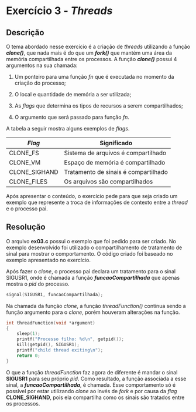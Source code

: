 # Exercício 3 - *Threads*

## Descrição

O tema abordado nesse exercício é a criação de *threads* utilizando a função ***clone()***, que nada mais é do que um ***fork()*** que mantém uma área da memória compartilhada entre os processos. A função ***clone()*** possui 4 argumentos na sua chamada:

1. Um ponteiro para uma função *fn* que é executada no momento da criação do processo;

2. O local e quantidade de memória a ser utilizada;

3. As *flags* que determina os tipos de recursos a serem compartilhados;

4. O argumento que será passado para função *fn*.

A tabela a seguir mostra alguns exemplos de *flags*.

*Flag*        | Significado
---------     | ------
CLONE_FS      | Sistema de arquivos é compartilhado
CLONE_VM      | Espaço de memória é compartilhado
CLONE_SIGHAND | Tratamento de sinais é compartilhado
CLONE_FILES   | Os arquivos são compartilhados

Após apresentar o conteúdo, o exercício pede para que seja criado um exemplo que represente a troca de informações de contexto entre a *thread* e o processo pai.

## Resolução

O arquivo **ex03.c** possui o exemplo que foi pedido para ser criado. No exemplo desenvolvido foi utilizado o compartilhamento de tratamento de sinal para mostrar o comportamento. O código criado foi baseado no exemplo apresentado no exercício.

Após fazer o *clone*, o processo pai declara um tratamento para o sinal SIGUSR1, onde é chamada a função ***funcaoCompartilhada*** que apenas mostra o *pid* do processo.

~~~c
signal(SIGUSR1, funcaoCompartilhada);
~~~

Na chamada da função *clone*, a função *threadFunction()* continua sendo a função argumento para o *clone*, porém houveram alterações na função.

~~~c
int threadFunction(void *argument)
{
    sleep(1);
    printf("Processo filho: %d\n", getpid());
    kill(getpid(), SIGUSR1);
    printf("child thread exiting\n");
    return 0;
}
~~~

O que a função *threadFunction* faz agora de diferente é mandar o sinal **SIGUSR1** para seu próprio *pid*. Como resultado, a função associada a esse sinal, a ***funcaoCompartilhada***, é chamada. Esse comportamento só é possível por estar utilizando *clone* ao invés de *fork* e por causa da *flag* **CLONE_SIGHAND**, pois ela compartilha como os sinais são tratados entre os processos.
